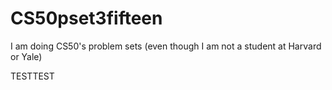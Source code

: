 # CS50pset3fifteen
I am doing CS50's problem sets (even though I am not a student at Harvard or Yale)

TESTTEST
